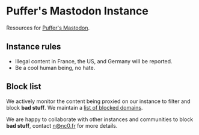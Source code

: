 Puffer's Mastodon Instance
==========================

Resources for [Puffer's Mastodon][mastodon].

[mastodon]: https://mastodon.puffer.fish


Instance rules
--------------

 * Illegal content in France, the US, and Germany will be reported.
 * Be a cool human being, no hate.


Block list
----------

We actively monitor the content being proxied on our instance to filter
and block **bad stuff**.  We maintain a
[list of blocked domains](./blacklist.md).

We are happy to collaborate with other instances and communities to
block **bad stuff**, contact <n@nc0.fr> for more details.
